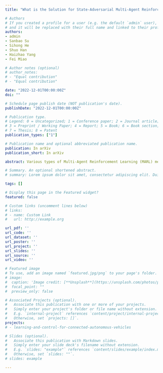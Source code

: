 ```yaml
---
title: "What is the Solution for State-Adversarial Multi-Agent Reinforcement Learning?"

# Authors
# If you created a profile for a user (e.g. the default `admin` user), write the username (folder name) here 
# and it will be replaced with their full name and linked to their profile.
authors:
- admin
- Sanbao Su
- Sihong He
- Shuo Han
- Haizhao Yang
- Fei Miao

# Author notes (optional)
# author_notes:
# - "Equal contribution"
# - "Equal contribution"

date: "2022-12-01T00:00:00Z"
doi: ""

# Schedule page publish date (NOT publication's date).
publishDate: "2022-12-01T00:00:00Z"

# Publication type.
# Legend: 0 = Uncategorized; 1 = Conference paper; 2 = Journal article;
# 3 = Preprint / Working Paper; 4 = Report; 5 = Book; 6 = Book section;
# 7 = Thesis; 8 = Patent
publication_types: ["1"]

# Publication name and optional abbreviated publication name.
publication: In arXiv
publication_short: In arXiv

abstract: Various types of Multi-Agent Reinforcement Learning (MARL) methods have been developed, assuming that agents' policies are based on true states. Recent works have improved the robustness of MARL under uncertainties from the reward, transition probability, or other partners' policies. However, in real-world multi-agent systems, state estimations may be perturbed by sensor measurement noise or even adversaries. Agents' policies trained with only true state information will deviate from optimal solutions when facing adversarial state perturbations during execution. MARL under adversarial state perturbations has limited study. Hence, in this work, we propose a State-Adversarial Markov Game (SAMG) and make the first attempt to study the fundamental properties of MARL under state uncertainties. We prove that the optimal agent policy and the robust Nash equilibrium do not always exist for an SAMG. Instead, we define the solution concept, robust agent policy, of the proposed SAMG under adversarial state perturbations, where agents want to maximize the worst-case expected state value. We then design a gradient descent ascent-based robust MARL algorithm to learn the robust policies for the MARL agents. Our experiments show that adversarial state perturbations decrease agents' rewards for several baselines from the existing literature, while our algorithm outperforms baselines with state perturbations and significantly improves the robustness of the MARL policies under state uncertainties.

# Summary. An optional shortened abstract.
# summary: Lorem ipsum dolor sit amet, consectetur adipiscing elit. Duis posuere tellus ac convallis placerat. Proin tincidunt magna sed ex sollicitudin condimentum.

tags: []

# Display this page in the Featured widget?
featured: false

# Custom links (uncomment lines below)
# links:
# - name: Custom Link
#   url: http://example.org

url_pdf: ''
url_code: ''
url_dataset: ''
url_poster: ''
url_project: ''
url_slides: ''
url_source: ''
url_video: ''

# Featured image
# To use, add an image named `featured.jpg/png` to your page's folder. 
# image:
#  caption: 'Image credit: [**Unsplash**](https://unsplash.com/photos/pLCdAaMFLTE)'
#  focal_point: ""
#  preview_only: false

# Associated Projects (optional).
#   Associate this publication with one or more of your projects.
#   Simply enter your project's folder or file name without extension.
#   E.g. `internal-project` references `content/project/internal-project/index.md`.
#   Otherwise, set `projects: []`.
projects:
# - learning-and-control-for-connected-autonomous-vehicles

# Slides (optional).
#   Associate this publication with Markdown slides.
#   Simply enter your slide deck's filename without extension.
#   E.g. `slides: "example"` references `content/slides/example/index.md`.
#   Otherwise, set `slides: ""`.
# slides: example

---
```

